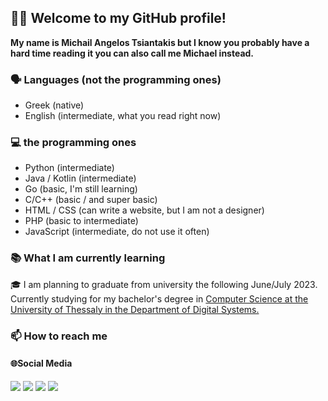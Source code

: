<!-- omit from toc -->
## 👋🏻 Welcome to my GitHub profile!

**My name is Michail Angelos Tsiantakis but I know you probably have a hard time reading it you can also call me Michael instead.**

<!-- omit from toc
### Boring table of contents 
- [Boring table of contents](#boring-table-of-contents)
- [🗣️Languages (not the programming ones)](#️languages-not-the-programming-ones)
- [💻 the programming ones](#-the-programming-ones)
- [🌐Social Media](#social-media) -->

### 🗣️ Languages (not the programming ones)

* Greek (native)
* English (intermediate, what you read right now)

### 💻 the programming ones

* Python (intermediate)
* Java / Kotlin (intermediate)
* Go (basic, I'm still learning)
* C/C++ (basic / and super basic)
* HTML / CSS (can write a website, but I am not a designer)
* PHP (basic to intermediate)
* JavaScript (intermediate, do not use it often)

### 📚 What I am currently learning

🎓 I am planning to graduate from university the following June/July 2023. Currently studying for my bachelor's degree in [Computer Science at the University of Thessaly in the Department of Digital Systems.](https://ds.uth.gr/en/home/)

### 📫 How to reach me

#### 🌐Social Media

[![](https://img.shields.io/badge/twitter-%231DA1F2.svg?&style=for-the-badge&logo=twitter&logoColor=white)](https://twitter.com/aggellos2001)
[![](https://img.shields.io/badge/linkedin-%230077B5.svg?&style=for-the-badge&logo=linkedin&logoColor=white)](https://www.linkedin.com/in/mtsiantakis/)
[![](https://img.shields.io/badge/medium-%2312100E.svg?&style=for-the-badge&logo=medium&logoColor=white)](https://medium.com/@aggellos2001)
[![](https://img.shields.io/badge/GitHub-%2312100E.svg?&style=for-the-badge&logo=Github&logoColor=white)](https://github.com/aggellos2001/)

